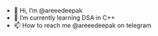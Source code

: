 - 👋 Hi, I’m @areeedeepak
- 🌱 I’m currently learning DSA in C++
- 📫 How to reach me @areeedeepak on telegram

<!---
areeedeepak/areeedeepak is a ✨ special ✨ repository because its `README.md` (this file) appears on your GitHub profile.
You can click the Preview link to take a look at your changes.
--->
